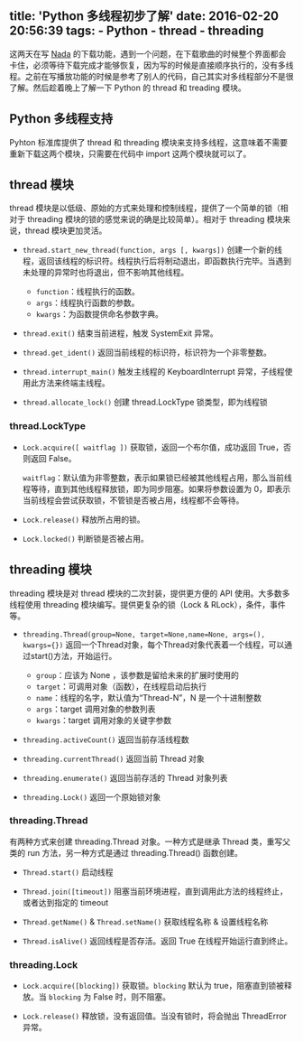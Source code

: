 title: 'Python 多线程初步了解'
date: 2016-02-20 20:56:39
tags:
    - Python
    - thread
    - threading
---
这两天在写 [Nada](https://www.github.com/ahonn/Nada) 的下载功能，遇到一个问题，在下载歌曲的时候整个界面都会卡住，必须等待下载完成才能够恢复，因为写的时候是直接顺序执行的，没有多线程。之前在写播放功能的时候是参考了别人的代码，自己其实对多线程部分不是很了解。然后趁着晚上了解一下 Python 的 thread 和 treading 模块。

## Python 多线程支持
Pyhton 标准库提供了 thread 和 threading 模块来支持多线程，这意味着不需要重新下载这两个模块，只需要在代码中 import 这两个模块就可以了。

## thread 模块
thread 模块是以低级、原始的方式来处理和控制线程，提供了一个简单的锁（相对于 threading 模块的锁的感觉来说的确是比较简单）。相对于 threading 模块来说，thread 模块更加灵活。

<!-- more -->
- `thread.start_new_thread(function, args [, kwargs])`
  创建一个新的线程，返回该线程的标识符。线程执行后将制动退出，即函数执行完毕。当遇到未处理的异常时也将退出，但不影响其他线程。
  * `function`：线程执行的函数。
  * `args`：线程执行函数的参数。
  * `kwargs`：为函数提供命名参数字典。

- `thread.exit()`
  结束当前进程，触发 SystemExit 异常。

- `thread.get_ident()`
  返回当前线程的标识符，标识符为一个非零整数。

- `thread.interrupt_main()`
  触发主线程的 KeyboardInterrupt 异常，子线程使用此方法来终端主线程。

- `thread.allocate_lock()`
  创建 thread.LockType 锁类型，即为线程锁

### thread.LockType

- `Lock.acquire([ waitflag ])`
  获取锁，返回一个布尔值，成功返回 True，否则返回 False。

  `waitflag`：默认值为非零整数，表示如果锁已经被其他线程占用，那么当前线程等待，直到其他线程释放锁，即为同步阻塞。如果将参数设置为 0，即表示当前线程会尝试获取锁，不管锁是否被占用，线程都不会等待。

- `Lock.release()`
  释放所占用的锁。

- `Lock.locked()`
  判断锁是否被占用。

## threading 模块
threading 模块是对 thread 模块的二次封装，提供更方便的 API 使用。大多数多线程使用 threading 模块编写。提供更复杂的锁（Lock & RLock），条件，事件等。

- `threading.Thread(group=None, target=None,name=None, args=(), kwargs={})`
  返回一个Thread对象，每个Thread对象代表着一个线程，可以通过start()方法，开始运行。

  * `group`：应该为 None ，该参数是留给未来的扩展时使用的
  * `target`：可调用对象（函数），在线程启动后执行
  * `name`：线程的名字，默认值为“Thread-N”，N 是一个十进制整数
  * `args`：target 调用对象的参数列表
  * `kwargs`：target 调用对象的关键字参数

- `threading.activeCount()`
  返回当前存活线程数

- `threading.currentThread()`
  返回当前 Thread 对象

- `threading.enumerate()`
  返回当前存活的 Thread 对象列表

- `threading.Lock()`
  返回一个原始锁对象

### threading.Thread
有两种方式来创建 threading.Thread 对象。一种方式是继承 Thread 类，重写父类的 run 方法，另一种方式是通过 threading.Thread() 函数创建。

- `Thread.start()`
  启动线程

- `Thread.join([timeout])`
  阻塞当前环境进程，直到调用此方法的线程终止，或者达到指定的 timeout

- `Thread.getName()` & `Thread.setName()`
  获取线程名称 & 设置线程名称

- `Thread.isAlive()`
  返回线程是否存活。返回 True 在线程开始运行直到终止。

### threading.Lock
- `Lock.acquire([blocking])`
  获取锁。`blocking` 默认为 true，阻塞直到锁被释放。当 `blocking` 为 False 时，则不阻塞。

- `Lock.release()`
  释放锁，没有返回值。当没有锁时，将会抛出 ThreadError 异常。
